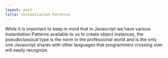 ```yaml
---
layout: post
title: Instantiation Patterns
---
```


While it is important to keep in mind that in Javascript we have various Instantiation Patterns available to us to create object instances, the pseudoclassical type is the norm in the professional world and is the only one Javascript shares with other languages that programmers crossing over will easily recognize.  
